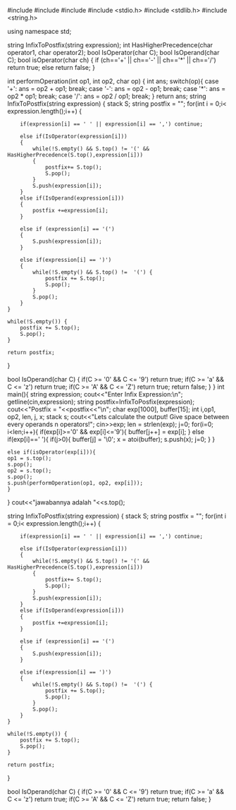 #include<iostream>
#include<stack>
#include<string>
#include <stdio.h>
#include <stdlib.h>
#include <string.h>

using namespace std;

string InfixToPostfix(string expression);
int HasHigherPrecedence(char operator1, char operator2);
bool IsOperator(char C);
bool IsOperand(char C);
bool isOperator(char ch)
{
    if (ch=='+' || ch=='-' || ch=='*' || ch=='/')
        return true;
    else
        return false;
}


int performOperation(int op1, int op2, char op)
{
    int ans;
    switch(op){
    case '+':
        ans = op2 + op1;
        break;
    case '-':
        ans = op2 - op1;
        break;
    case '*':
        ans = op2 * op1;
        break;
    case '/':
        ans = op2 / op1;
        break;
    }
    return ans;
    string InfixToPostfix(string expression)
{
	stack<char> S;
	string postfix = ""; 
	for(int i = 0;i< expression.length();i++) {

		if(expression[i] == ' ' || expression[i] == ',') continue; 

		else if(IsOperator(expression[i])) 
		{
			while(!S.empty() && S.top() != '(' && HasHigherPrecedence(S.top(),expression[i]))
			{
				postfix+= S.top();
				S.pop();
			}
			S.push(expression[i]);
		}
		else if(IsOperand(expression[i]))
		{
			postfix +=expression[i];
		}

		else if (expression[i] == '(') 
		{
			S.push(expression[i]);
		}

		else if(expression[i] == ')') 
		{
			while(!S.empty() && S.top() !=  '(') {
				postfix += S.top();
				S.pop();
			}
			S.pop();
		}
	}

	while(!S.empty()) {
		postfix += S.top();
		S.pop();
	}

	return postfix;
}

bool IsOperand(char C) 
{
	if(C >= '0' && C <= '9') return true;
	if(C >= 'a' && C <= 'z') return true;
	if(C >= 'A' && C <= 'Z') return true;
	return false;
}
}
int main(){
string expression;
cout<<"Enter Infix Expression:\n";
getline(cin,expression);
string postfix=InfixToPosfix(expression);
cout<<"Postfix = "<<postfix<<"\n";
char exp[1000], buffer[15];
int i,op1, op2, len, j, x;
stack<int> s;
cout<<"Lets calculate the output! Give space between every operands n operators!";
cin>>exp;
len = strlen(exp);
j=0;
for(i=0; i<len;i++){
	if(exp[i]>='0' && exp[i]<='9'){
	buffer[j++] = exp[i];
	}
	else if(exp[i]==' '){
		if(j>0){
		buffer[j] = '\0';
		x = atoi(buffer);
		s.push(x);
		j=0;
	}
}
	
	else if(isOperator(exp[i])){
	op1 = s.top();
	s.pop();
	op2 = s.top();
	s.pop();
	s.push(performOperation(op1, op2, exp[i]));
	}
}
cout<<"jawabannya adalah "<<s.top();

string InfixToPostfix(string expression)
{
	stack<char> S;
	string postfix = ""; 
	for(int i = 0;i< expression.length();i++) {

		if(expression[i] == ' ' || expression[i] == ',') continue; 

		else if(IsOperator(expression[i])) 
		{
			while(!S.empty() && S.top() != '(' && HasHigherPrecedence(S.top(),expression[i]))
			{
				postfix+= S.top();
				S.pop();
			}
			S.push(expression[i]);
		}
		else if(IsOperand(expression[i]))
		{
			postfix +=expression[i];
		}

		else if (expression[i] == '(') 
		{
			S.push(expression[i]);
		}

		else if(expression[i] == ')') 
		{
			while(!S.empty() && S.top() !=  '(') {
				postfix += S.top();
				S.pop();
			}
			S.pop();
		}
	}

	while(!S.empty()) {
		postfix += S.top();
		S.pop();
	}

	return postfix;
}

bool IsOperand(char C) 
{
	if(C >= '0' && C <= '9') return true;
	if(C >= 'a' && C <= 'z') return true;
	if(C >= 'A' && C <= 'Z') return true;
	return false;
}
